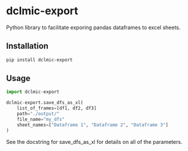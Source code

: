 # dclmic-export

Python library to facilitate exporing pandas dataframes to excel sheets.

## Installation

``` bash
pip install dclmic-export
```

## Usage


``` python
import dclmic-export

dclmic-export.save_dfs_as_xl(
    list_of_frames=[df1, df2, df3]
    path="./output/"
    file_name="my_dfs"
    sheet_names=["Dataframe 1", "Dataframe 2", "Dataframe 3"]
)
```

See the docstring for save_dfs_as_xl for details on all of the parameters.


